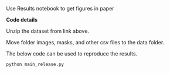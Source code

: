Use Results notebook to get figures in paper

**Code details**

Unzip the dataset from link above. 

Move folder images, masks, and other csv files to the data folder.

The below code can be used to reproduce the results.

```
python main_release.py
```
